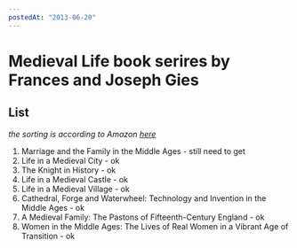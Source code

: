 ```yaml
---
postedAt: "2013-06-20"
---
```

# Medieval Life book serires by Frances and Joseph Gies

## List
*the sorting is according to Amazon [here](https://www.amazon.com/gp/product/B085Q9VCYG)*

1. Marriage and the Family in the Middle Ages - still need to get
2. Life in a Medieval City - ok
3. The Knight in History - ok
4. Life in a Medieval Castle - ok
5. Life in a Medieval Village - ok
6. Cathedral, Forge and Waterwheel: Technology and Invention in the Middle Ages - ok
7. A Medieval Family: The Pastons of Fifteenth-Century England - ok
8. Women in the Middle Ages: The Lives of Real Women in a Vibrant Age of Transition - ok
